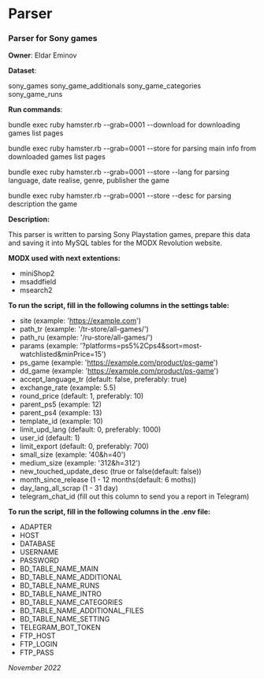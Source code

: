 # Parser
### Parser for Sony games

**Owner**: Eldar Eminov

**Dataset**:

sony_games
sony_game_additionals
sony_game_categories
sony_game_runs

**Run commands**:

bundle exec ruby hamster.rb --grab=0001 --download for downloading games list pages

bundle exec ruby hamster.rb --grab=0001 --store for parsing main info from downloaded games list pages

bundle exec ruby hamster.rb --grab=0001 --store --lang for parsing language, date realise, genre, publisher the game

bundle exec ruby hamster.rb --grab=0001 --store --desc  for parsing description the game

**Description:**

This parser is written to parsing Sony Playstation games, prepare
this data and saving it into MySQL tables for the MODX Revolution website.

**MODX used with next extentions:**
- miniShop2
- msaddfield
- msearch2

**To run the script, fill in the following columns in the settings table:**

- site                    (example: 'https://example.com')
- path_tr                 (example: '/tr-store/all-games/')
- path_ru                 (example: '/ru-store/all-games/')
- params                  (example: '?platforms=ps5%2Cps4&sort=most-watchlisted&minPrice=15')
- ps_game                 (example: 'https://example.com/product/ps-game')
- dd_game                 (example: 'https://example.com/product/ps-game')
- accept_language_tr      (default: false, preferably: true)
- exchange_rate           (example: 5.5)
- round_price             (default: 1, preferably: 10)
- parent_ps5              (example: 12)
- parent_ps4              (example: 13)
- template_id             (example: 10)
- limit_upd_lang          (default: 0, preferably: 1000)
- user_id                 (default: 1)
- limit_export            (default: 0, preferably: 700)
- small_size              (example: '40&h=40')
- medium_size             (example: '312&h=312')
- new_touched_update_desc (true or false(default: false))
- month_since_release     (1 - 12 months(default: 6 moths))
- day_lang_all_scrap      (1 - 31 day)
- telegram_chat_id        (fill out this column to send you a report in Telegram)

**To run the script, fill in the following columns in the .env file:**

- ADAPTER
- HOST
- DATABASE
- USERNAME
- PASSWORD
- BD_TABLE_NAME_MAIN
- BD_TABLE_NAME_ADDITIONAL
- BD_TABLE_NAME_RUNS
- BD_TABLE_NAME_INTRO
- BD_TABLE_NAME_CATEGORIES
- BD_TABLE_NAME_ADDITIONAL_FILES
- BD_TABLE_NAME_SETTING
- TELEGRAM_BOT_TOKEN
- FTP_HOST
- FTP_LOGIN
- FTP_PASS

_November 2022_
